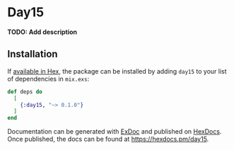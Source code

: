 # Day15

**TODO: Add description**

## Installation

If [available in Hex](https://hex.pm/docs/publish), the package can be installed
by adding `day15` to your list of dependencies in `mix.exs`:

```elixir
def deps do
  [
    {:day15, "~> 0.1.0"}
  ]
end
```

Documentation can be generated with [ExDoc](https://github.com/elixir-lang/ex_doc)
and published on [HexDocs](https://hexdocs.pm). Once published, the docs can
be found at <https://hexdocs.pm/day15>.

